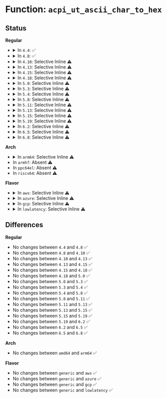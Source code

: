# Function: <code>acpi_ut_ascii_char_to_hex</code>

## Status
<b>Regular</b>
<ul>
<li>
<details>
<summary>In <code>4.4</code>: ✅</summary>

```c
u8 acpi_ut_ascii_char_to_hex(int hex_char);
```

**Collision:** Unique Global

**Inline:** No

**Transformation:** False

**Instances:**

```
In drivers/acpi/acpica/uthex.c (ffffffff814a7e4f)
Location: drivers/acpi/acpica/uthex.c:88
Inline: False
```
**Symbols:**

```
ffffffff814a7e4f-ffffffff814a7e6e: acpi_ut_ascii_char_to_hex (STB_GLOBAL)
```
</details>
</li>
<li>
<details>
<summary>In <code>4.8</code>: ✅</summary>

```c
u8 acpi_ut_ascii_char_to_hex(int hex_char);
```

**Collision:** Unique Global

**Inline:** No

**Transformation:** False

**Instances:**

```
In drivers/acpi/acpica/uthex.c (ffffffff814f71d0)
Location: drivers/acpi/acpica/uthex.c:88
Inline: False
```
**Symbols:**

```
ffffffff814f71d0-ffffffff814f71ef: acpi_ut_ascii_char_to_hex (STB_GLOBAL)
```
</details>
</li>
<li>
<details>
<summary>In <code>4.10</code>: Selective Inline ⚠️</summary>

```c
u8 acpi_ut_ascii_char_to_hex(int hex_char);
```

**Collision:** Unique Global

**Inline:** Selective

**Transformation:** False

**Instances:**

```
In drivers/acpi/acpica/uthex.c (ffffffff81519d93)
Location: drivers/acpi/acpica/uthex.c:120
Inline: True
Direct callers:
  - drivers/acpi/acpica/uthex.c:acpi_ut_ascii_to_hex_byte
  - drivers/acpi/acpica/uthex.c:acpi_ut_ascii_to_hex_byte
  - drivers/acpi/acpica/utstrtoul64.c:acpi_ut_strtoul64
```
**Symbols:**

```
ffffffff81519d93-ffffffff81519db2: acpi_ut_ascii_char_to_hex (STB_GLOBAL)
```
</details>
</li>
<li>
<details>
<summary>In <code>4.13</code>: Selective Inline ⚠️</summary>

```c
u8 acpi_ut_ascii_char_to_hex(int hex_char);
```

**Collision:** Unique Global

**Inline:** Selective

**Transformation:** False

**Instances:**

```
In drivers/acpi/acpica/uthex.c (ffffffff8152a5c3)
Location: drivers/acpi/acpica/uthex.c:120
Inline: True
Direct callers:
  - drivers/acpi/acpica/uthex.c:acpi_ut_ascii_to_hex_byte
  - drivers/acpi/acpica/uthex.c:acpi_ut_ascii_to_hex_byte
  - drivers/acpi/acpica/utstrtoul64.c:acpi_ut_strtoul64
```
**Symbols:**

```
ffffffff8152a5c3-ffffffff8152a5e1: acpi_ut_ascii_char_to_hex (STB_GLOBAL)
```
</details>
</li>
<li>
<details>
<summary>In <code>4.15</code>: Selective Inline ⚠️</summary>

```c
u8 acpi_ut_ascii_char_to_hex(int hex_char);
```

**Collision:** Unique Global

**Inline:** Selective

**Transformation:** False

**Instances:**

```
In drivers/acpi/acpica/uthex.c (ffffffff8158390f)
Location: drivers/acpi/acpica/uthex.c:122
Inline: True
Direct callers:
  - drivers/acpi/acpica/uthex.c:acpi_ut_ascii_to_hex_byte
  - drivers/acpi/acpica/uthex.c:acpi_ut_ascii_to_hex_byte
  - drivers/acpi/acpica/utstrsuppt.c:acpi_ut_insert_digit
```
**Symbols:**

```
ffffffff8158390f-ffffffff8158392d: acpi_ut_ascii_char_to_hex (STB_GLOBAL)
```
</details>
</li>
<li>
<details>
<summary>In <code>4.18</code>: Selective Inline ⚠️</summary>

```c
u8 acpi_ut_ascii_char_to_hex(int hex_char);
```

**Collision:** Unique Global

**Inline:** Selective

**Transformation:** False

**Instances:**

```
In drivers/acpi/acpica/uthex.c (ffffffff815baaac)
Location: drivers/acpi/acpica/uthex.c:88
Inline: True
Direct callers:
  - drivers/acpi/acpica/uthex.c:acpi_ut_ascii_to_hex_byte
  - drivers/acpi/acpica/uthex.c:acpi_ut_ascii_to_hex_byte
  - drivers/acpi/acpica/utstrsuppt.c:acpi_ut_insert_digit
```
**Symbols:**

```
ffffffff815baaac-ffffffff815baaca: acpi_ut_ascii_char_to_hex (STB_GLOBAL)
```
</details>
</li>
<li>
<details>
<summary>In <code>5.0</code>: Selective Inline ⚠️</summary>

```c
u8 acpi_ut_ascii_char_to_hex(int hex_char);
```

**Collision:** Unique Global

**Inline:** Selective

**Transformation:** False

**Instances:**

```
In drivers/acpi/acpica/uthex.c (ffffffff815d3f06)
Location: drivers/acpi/acpica/uthex.c:88
Inline: True
Direct callers:
  - drivers/acpi/acpica/uthex.c:acpi_ut_ascii_to_hex_byte
  - drivers/acpi/acpica/uthex.c:acpi_ut_ascii_to_hex_byte
  - drivers/acpi/acpica/utstrsuppt.c:acpi_ut_insert_digit
```
**Symbols:**

```
ffffffff815d3f06-ffffffff815d3f24: acpi_ut_ascii_char_to_hex (STB_GLOBAL)
```
</details>
</li>
<li>
<details>
<summary>In <code>5.3</code>: Selective Inline ⚠️</summary>

```c
u8 acpi_ut_ascii_char_to_hex(int hex_char);
```

**Collision:** Unique Global

**Inline:** Selective

**Transformation:** False

**Instances:**

```
In drivers/acpi/acpica/uthex.c (ffffffff81605885)
Location: drivers/acpi/acpica/uthex.c:88
Inline: True
Direct callers:
  - drivers/acpi/acpica/uthex.c:acpi_ut_ascii_to_hex_byte
  - drivers/acpi/acpica/uthex.c:acpi_ut_ascii_to_hex_byte
  - drivers/acpi/acpica/utstrsuppt.c:acpi_ut_insert_digit
```
**Symbols:**

```
ffffffff81605885-ffffffff816058a3: acpi_ut_ascii_char_to_hex (STB_GLOBAL)
```
</details>
</li>
<li>
<details>
<summary>In <code>5.4</code>: Selective Inline ⚠️</summary>

```c
u8 acpi_ut_ascii_char_to_hex(int hex_char);
```

**Collision:** Unique Global

**Inline:** Selective

**Transformation:** False

**Instances:**

```
In drivers/acpi/acpica/uthex.c (ffffffff81626d2f)
Location: drivers/acpi/acpica/uthex.c:88
Inline: True
Direct callers:
  - drivers/acpi/acpica/uthex.c:acpi_ut_ascii_to_hex_byte
  - drivers/acpi/acpica/uthex.c:acpi_ut_ascii_to_hex_byte
  - drivers/acpi/acpica/utstrsuppt.c:acpi_ut_insert_digit
```
**Symbols:**

```
ffffffff81626d2f-ffffffff81626d4d: acpi_ut_ascii_char_to_hex (STB_GLOBAL)
```
</details>
</li>
<li>
<details>
<summary>In <code>5.8</code>: Selective Inline ⚠️</summary>

```c
u8 acpi_ut_ascii_char_to_hex(int hex_char);
```

**Collision:** Unique Global

**Inline:** Selective

**Transformation:** False

**Instances:**

```
In drivers/acpi/acpica/uthex.c (ffffffff816d34df)
Location: drivers/acpi/acpica/uthex.c:88
Inline: True
Direct callers:
  - drivers/acpi/acpica/uthex.c:acpi_ut_ascii_to_hex_byte
  - drivers/acpi/acpica/uthex.c:acpi_ut_ascii_to_hex_byte
  - drivers/acpi/acpica/utstrsuppt.c:acpi_ut_insert_digit
```
**Symbols:**

```
ffffffff816d34df-ffffffff816d34fd: acpi_ut_ascii_char_to_hex (STB_GLOBAL)
```
</details>
</li>
<li>
<details>
<summary>In <code>5.11</code>: Selective Inline ⚠️</summary>

```c
u8 acpi_ut_ascii_char_to_hex(int hex_char);
```

**Collision:** Unique Global

**Inline:** Selective

**Transformation:** False

**Instances:**

```
In drivers/acpi/acpica/uthex.c (ffffffff816f14bd)
Location: drivers/acpi/acpica/uthex.c:88
Inline: True
Direct callers:
  - drivers/acpi/acpica/uthex.c:acpi_ut_ascii_to_hex_byte
  - drivers/acpi/acpica/uthex.c:acpi_ut_ascii_to_hex_byte
  - drivers/acpi/acpica/utstrsuppt.c:acpi_ut_insert_digit
```
**Symbols:**

```
ffffffff816f14bd-ffffffff816f14db: acpi_ut_ascii_char_to_hex (STB_GLOBAL)
```
</details>
</li>
<li>
<details>
<summary>In <code>5.13</code>: Selective Inline ⚠️</summary>

```c
u8 acpi_ut_ascii_char_to_hex(int hex_char);
```

**Collision:** Unique Global

**Inline:** Selective

**Transformation:** False

**Instances:**

```
In drivers/acpi/acpica/uthex.c (ffffffff816d3365)
Location: drivers/acpi/acpica/uthex.c:88
Inline: True
Direct callers:
  - drivers/acpi/acpica/uthex.c:acpi_ut_ascii_to_hex_byte
  - drivers/acpi/acpica/uthex.c:acpi_ut_ascii_to_hex_byte
  - drivers/acpi/acpica/utstrsuppt.c:acpi_ut_insert_digit
```
**Symbols:**

```
ffffffff816d3365-ffffffff816d3383: acpi_ut_ascii_char_to_hex (STB_GLOBAL)
```
</details>
</li>
<li>
<details>
<summary>In <code>5.15</code>: Selective Inline ⚠️</summary>

```c
u8 acpi_ut_ascii_char_to_hex(int hex_char);
```

**Collision:** Unique Global

**Inline:** Selective

**Transformation:** False

**Instances:**

```
In drivers/acpi/acpica/uthex.c (ffffffff8174aba9)
Location: drivers/acpi/acpica/uthex.c:88
Inline: True
Direct callers:
  - drivers/acpi/acpica/uthex.c:acpi_ut_ascii_to_hex_byte
  - drivers/acpi/acpica/uthex.c:acpi_ut_ascii_to_hex_byte
  - drivers/acpi/acpica/utstrsuppt.c:acpi_ut_insert_digit
```
**Symbols:**

```
ffffffff8174aba9-ffffffff8174abc7: acpi_ut_ascii_char_to_hex (STB_GLOBAL)
```
</details>
</li>
<li>
<details>
<summary>In <code>5.19</code>: Selective Inline ⚠️</summary>

```c
u8 acpi_ut_ascii_char_to_hex(int hex_char);
```

**Collision:** Unique Global

**Inline:** Selective

**Transformation:** False

**Instances:**

```
In drivers/acpi/acpica/uthex.c (ffffffff8187d0d2)
Location: drivers/acpi/acpica/uthex.c:88
Inline: True
Direct callers:
  - drivers/acpi/acpica/uthex.c:acpi_ut_ascii_to_hex_byte
  - drivers/acpi/acpica/uthex.c:acpi_ut_ascii_to_hex_byte
  - drivers/acpi/acpica/utstrsuppt.c:acpi_ut_insert_digit
  - drivers/acpi/acpica/utstrsuppt.c:acpi_ut_insert_digit
```
**Symbols:**

```
ffffffff8187d0d2-ffffffff8187d0f6: acpi_ut_ascii_char_to_hex (STB_GLOBAL)
```
</details>
</li>
<li>
<details>
<summary>In <code>6.2</code>: Selective Inline ⚠️</summary>

```c
u8 acpi_ut_ascii_char_to_hex(int hex_char);
```

**Collision:** Unique Global

**Inline:** Selective

**Transformation:** False

**Instances:**

```
In drivers/acpi/acpica/uthex.c (ffffffff819c07e7)
Location: drivers/acpi/acpica/uthex.c:88
Inline: True
Inline callers:
  - drivers/acpi/acpica/uthex.c:acpi_ut_ascii_to_hex_byte
  - drivers/acpi/acpica/uthex.c:acpi_ut_ascii_to_hex_byte
  - drivers/acpi/acpica/uthex.c:acpi_ut_ascii_to_hex_byte
  - drivers/acpi/acpica/uthex.c:acpi_ut_ascii_to_hex_byte
Direct callers:
  - drivers/acpi/acpica/utstrsuppt.c:acpi_ut_insert_digit
  - drivers/acpi/acpica/utstrsuppt.c:acpi_ut_insert_digit
```
**Symbols:**

```
ffffffff819c0850-ffffffff819c0877: acpi_ut_ascii_char_to_hex (STB_GLOBAL)
```
</details>
</li>
<li>
<details>
<summary>In <code>6.5</code>: Selective Inline ⚠️</summary>

```c
u8 acpi_ut_ascii_char_to_hex(int hex_char);
```

**Collision:** Unique Global

**Inline:** Selective

**Transformation:** False

**Instances:**

```
In drivers/acpi/acpica/uthex.c (ffffffff81a079e7)
Location: drivers/acpi/acpica/uthex.c:88
Inline: True
Inline callers:
  - drivers/acpi/acpica/uthex.c:acpi_ut_ascii_to_hex_byte
  - drivers/acpi/acpica/uthex.c:acpi_ut_ascii_to_hex_byte
  - drivers/acpi/acpica/uthex.c:acpi_ut_ascii_to_hex_byte
  - drivers/acpi/acpica/uthex.c:acpi_ut_ascii_to_hex_byte
Direct callers:
  - drivers/acpi/acpica/utstrsuppt.c:acpi_ut_insert_digit
  - drivers/acpi/acpica/utstrsuppt.c:acpi_ut_insert_digit
```
**Symbols:**

```
ffffffff81a07a50-ffffffff81a07a77: acpi_ut_ascii_char_to_hex (STB_GLOBAL)
```
</details>
</li>
<li>
<details>
<summary>In <code>6.8</code>: Selective Inline ⚠️</summary>

```c
u8 acpi_ut_ascii_char_to_hex(int hex_char);
```

**Collision:** Unique Global

**Inline:** Selective

**Transformation:** False

**Instances:**

```
In drivers/acpi/acpica/uthex.c (ffffffff81a528c7)
Location: drivers/acpi/acpica/uthex.c:88
Inline: True
Inline callers:
  - drivers/acpi/acpica/uthex.c:acpi_ut_ascii_to_hex_byte
  - drivers/acpi/acpica/uthex.c:acpi_ut_ascii_to_hex_byte
  - drivers/acpi/acpica/uthex.c:acpi_ut_ascii_to_hex_byte
  - drivers/acpi/acpica/uthex.c:acpi_ut_ascii_to_hex_byte
Direct callers:
  - drivers/acpi/acpica/utstrsuppt.c:acpi_ut_insert_digit
  - drivers/acpi/acpica/utstrsuppt.c:acpi_ut_insert_digit
```
**Symbols:**

```
ffffffff81a52930-ffffffff81a52957: acpi_ut_ascii_char_to_hex (STB_GLOBAL)
```
</details>
</li>
</ul>
<b>Arch</b>
<ul>
<li>
<details>
<summary>In <code>arm64</code>: Selective Inline ⚠️</summary>

```c
u8 acpi_ut_ascii_char_to_hex(int hex_char);
```

**Collision:** Unique Global

**Inline:** Selective

**Transformation:** False

**Instances:**

```
In drivers/acpi/acpica/uthex.c (ffff80001079c09c)
Location: drivers/acpi/acpica/uthex.c:88
Inline: True
Direct callers:
  - drivers/acpi/acpica/uthex.c:acpi_ut_ascii_to_hex_byte
  - drivers/acpi/acpica/uthex.c:acpi_ut_ascii_to_hex_byte
  - drivers/acpi/acpica/utstrsuppt.c:acpi_ut_insert_digit
```
**Symbols:**

```
ffff80001079c09c-ffff80001079c0f0: acpi_ut_ascii_char_to_hex (STB_GLOBAL)
```
</details>
</li>
<li>
In <code>armhf</code>: Absent ⚠️
</li>
<li>
In <code>ppc64el</code>: Absent ⚠️
</li>
<li>
In <code>riscv64</code>: Absent ⚠️
</li>
</ul>
<b>Flavor</b>
<ul>
<li>
<details>
<summary>In <code>aws</code>: Selective Inline ⚠️</summary>

```c
u8 acpi_ut_ascii_char_to_hex(int hex_char);
```

**Collision:** Unique Global

**Inline:** Selective

**Transformation:** False

**Instances:**

```
In drivers/acpi/acpica/uthex.c (ffffffff815ff327)
Location: drivers/acpi/acpica/uthex.c:88
Inline: True
Direct callers:
  - drivers/acpi/acpica/uthex.c:acpi_ut_ascii_to_hex_byte
  - drivers/acpi/acpica/uthex.c:acpi_ut_ascii_to_hex_byte
  - drivers/acpi/acpica/utstrsuppt.c:acpi_ut_insert_digit
```
**Symbols:**

```
ffffffff815ff327-ffffffff815ff345: acpi_ut_ascii_char_to_hex (STB_GLOBAL)
```
</details>
</li>
<li>
<details>
<summary>In <code>azure</code>: Selective Inline ⚠️</summary>

```c
u8 acpi_ut_ascii_char_to_hex(int hex_char);
```

**Collision:** Unique Global

**Inline:** Selective

**Transformation:** False

**Instances:**

```
In drivers/acpi/acpica/uthex.c (ffffffff815ea819)
Location: drivers/acpi/acpica/uthex.c:88
Inline: True
Direct callers:
  - drivers/acpi/acpica/uthex.c:acpi_ut_ascii_to_hex_byte
  - drivers/acpi/acpica/uthex.c:acpi_ut_ascii_to_hex_byte
  - drivers/acpi/acpica/utstrsuppt.c:acpi_ut_insert_digit
```
**Symbols:**

```
ffffffff815ea819-ffffffff815ea837: acpi_ut_ascii_char_to_hex (STB_GLOBAL)
```
</details>
</li>
<li>
<details>
<summary>In <code>gcp</code>: Selective Inline ⚠️</summary>

```c
u8 acpi_ut_ascii_char_to_hex(int hex_char);
```

**Collision:** Unique Global

**Inline:** Selective

**Transformation:** False

**Instances:**

```
In drivers/acpi/acpica/uthex.c (ffffffff8161b00f)
Location: drivers/acpi/acpica/uthex.c:88
Inline: True
Direct callers:
  - drivers/acpi/acpica/uthex.c:acpi_ut_ascii_to_hex_byte
  - drivers/acpi/acpica/uthex.c:acpi_ut_ascii_to_hex_byte
  - drivers/acpi/acpica/utstrsuppt.c:acpi_ut_insert_digit
```
**Symbols:**

```
ffffffff8161b00f-ffffffff8161b02d: acpi_ut_ascii_char_to_hex (STB_GLOBAL)
```
</details>
</li>
<li>
<details>
<summary>In <code>lowlatency</code>: Selective Inline ⚠️</summary>

```c
u8 acpi_ut_ascii_char_to_hex(int hex_char);
```

**Collision:** Unique Global

**Inline:** Selective

**Transformation:** False

**Instances:**

```
In drivers/acpi/acpica/uthex.c (ffffffff81634ebf)
Location: drivers/acpi/acpica/uthex.c:88
Inline: True
Direct callers:
  - drivers/acpi/acpica/uthex.c:acpi_ut_ascii_to_hex_byte
  - drivers/acpi/acpica/uthex.c:acpi_ut_ascii_to_hex_byte
  - drivers/acpi/acpica/utstrsuppt.c:acpi_ut_insert_digit
```
**Symbols:**

```
ffffffff81634ebf-ffffffff81634edd: acpi_ut_ascii_char_to_hex (STB_GLOBAL)
```
</details>
</li>
</ul>

## Differences
<b>Regular</b>
<ul>
<li>
No changes between <code>4.4</code> and <code>4.8</code> ✅
</li>
<li>
No changes between <code>4.8</code> and <code>4.10</code> ✅
</li>
<li>
No changes between <code>4.10</code> and <code>4.13</code> ✅
</li>
<li>
No changes between <code>4.13</code> and <code>4.15</code> ✅
</li>
<li>
No changes between <code>4.15</code> and <code>4.18</code> ✅
</li>
<li>
No changes between <code>4.18</code> and <code>5.0</code> ✅
</li>
<li>
No changes between <code>5.0</code> and <code>5.3</code> ✅
</li>
<li>
No changes between <code>5.3</code> and <code>5.4</code> ✅
</li>
<li>
No changes between <code>5.4</code> and <code>5.8</code> ✅
</li>
<li>
No changes between <code>5.8</code> and <code>5.11</code> ✅
</li>
<li>
No changes between <code>5.11</code> and <code>5.13</code> ✅
</li>
<li>
No changes between <code>5.13</code> and <code>5.15</code> ✅
</li>
<li>
No changes between <code>5.15</code> and <code>5.19</code> ✅
</li>
<li>
No changes between <code>5.19</code> and <code>6.2</code> ✅
</li>
<li>
No changes between <code>6.2</code> and <code>6.5</code> ✅
</li>
<li>
No changes between <code>6.5</code> and <code>6.8</code> ✅
</li>
</ul>
<b>Arch</b>
<ul>
<li>
No changes between <code>amd64</code> and <code>arm64</code> ✅
</li>
</ul>
<b>Flavor</b>
<ul>
<li>
No changes between <code>generic</code> and <code>aws</code> ✅
</li>
<li>
No changes between <code>generic</code> and <code>azure</code> ✅
</li>
<li>
No changes between <code>generic</code> and <code>gcp</code> ✅
</li>
<li>
No changes between <code>generic</code> and <code>lowlatency</code> ✅
</li>
</ul>

